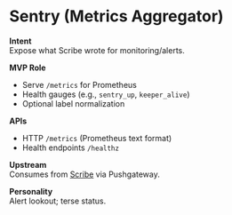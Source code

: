 # Sentry (Metrics Aggregator)

**Intent**  
Expose what Scribe wrote for monitoring/alerts.

**MVP Role**  
- Serve `/metrics` for Prometheus
- Health gauges (e.g., `sentry_up`, `keeper_alive`)
- Optional label normalization

**APIs**  
- HTTP `/metrics` (Prometheus text format)
- Health endpoints `/healthz`

**Upstream**  
Consumes from [Scribe](scribe.md) via Pushgateway.

**Personality**  
Alert lookout; terse status.
